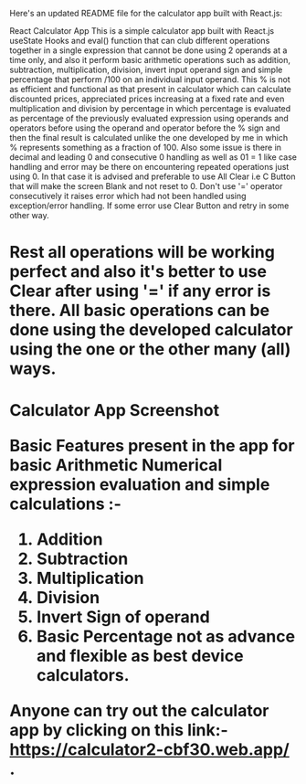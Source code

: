 Here's an updated README file for the calculator app built with React.js:

React Calculator App
This is a simple calculator app built with React.js useState Hooks and eval() function that can club different operations together in a single expression that cannot be done using 2 operands at a time only, and also it perform basic arithmetic operations such as addition, subtraction, multiplication, division, invert input operand sign and simple percentage that perform /100 on an individual input operand. This % is not as efficient and functional as that present in calculator which can calculate discounted prices, appreciated prices increasing at a fixed rate and even multiplication and division by percentage in which percentage is evaluated as percentage of the previously evaluated expression using operands and operators before using the operand and operator before the % sign and then the final result is calculated unlike the one developed by me in which % represents something as a fraction of 100. Also some issue is there in decimal and leading 0 and consecutive 0 handling as well as 01 = 1 like case handling and error may be there on encountering repeated operations just using 0. In that case it is advised and preferable to use All Clear i.e C Button that will make the screen Blank and not reset to 0. 
Don't use '=' operator consecutively it raises error which had not been handled using exception/error handling. If some error use Clear Button and retry in some other way.
<h1>Rest all operations will be working perfect and also it's better to use Clear after using '=' if any error is there. All basic operations can be done using the developed calculator using the one or the other many (all) ways. <h1>

Calculator App Screenshot

Basic Features present in the app for basic Arithmetic Numerical expression evaluation and simple calculations :-

1) Addition
2) Subtraction
3) Multiplication
4) Division
5) Invert Sign of operand
6) Basic Percentage not as advance and flexible as best device calculators.

Anyone can try out the calculator app by clicking on this link:-https://calculator2-cbf30.web.app/ .
